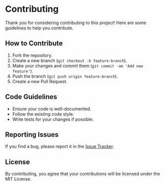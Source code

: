 # Contributing

Thank you for considering contributing to this project! Here are some guidelines to help you contribute.

## How to Contribute

1. Fork the repository.
2. Create a new branch (`git checkout -b feature-branch`).
3. Make your changes and commit them (`git commit -am 'Add new feature'`).
4. Push the branch (`git push origin feature-branch`).
5. Create a new Pull Request.

## Code Guidelines

- Ensure your code is well-documented.
- Follow the existing code style.
- Write tests for your changes if possible.

## Reporting Issues

If you find a bug, please report it in the [Issue Tracker](https://github.com/noordjonge/nasscript/issues).

## License

By contributing, you agree that your contributions will be licensed under the MIT License.